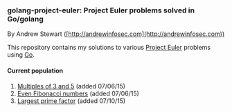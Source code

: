 
### golang-project-euler: Project Euler problems solved in Go/golang

By Andrew Stewart ([http://andrewinfosec.com](http://andrewinfosec.com))

This repository contains my solutions to various
[Project Euler](https://en.wikipedia.org/wiki/Project_Euler) problems using
[Go](http://golang.org).

#### Current population

1. [Multiples of 3 and 5](https://github.com/andrewinfosec/golang-project-euler/blob/master/01.go) (added 07/06/15)
2. [Even Fibonacci numbers](https://github.com/andrewinfosec/golang-project-euler/blob/master/02.go) (added 07/06/15)
3. [Largest prime factor](https://github.com/andrewinfosec/golang-project-euler/blob/master/03.go) (added 07/10/15)

